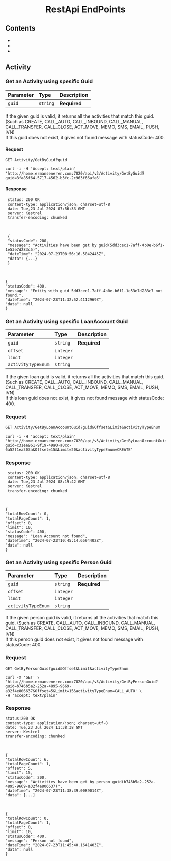 <h1 align="center">RestApi EndPoints</h1>

## Contents 
*
*
*

## Activity

### Get an Activity using spesific Guid

| Parameter | Type | Description |
| :--- | :--- | :--- |
| `guid` | `string` | **Required** |

If the given guid is valid, it returns all the activities that match this guid. (Such as CREATE, CALL_AUTO, CALL_INBOUND, CALL_MANUAL, CALL_TRANSFER, CALL_CLOSE, ACT_MOVE, MEMO, SMS, EMAIL, PUSH, IVN)  
If this guid does not exist, it gives not found message with statusCode: 400.

#### Request

`GET Activity/GetByGuid?guid`


    curl -i -H 'Accept: text/plain' 'http://home.ermanseneren.com:7020/api/v3/Activity/GetByGuid?guid=3fa85f64-5717-4562-b3fc-2c963f66afa6'


#### Response

     status: 200 OK
     content-type: application/json; charset=utf-8 
     date: Tue,23 Jul 2024 07:56:33 GMT 
     server: Kestrel 
     transfer-encoding: chunked 
&nbsp;

     {
     "statusCode": 200,
     "message": "Activities have been get by guid(5dd3cec1-7aff-4b0e-b6f1-1e53e7d283c5)",
     "dateTime": "2024-07-23T08:56:16.5042445Z",
     "data": {...}
     }
&nbsp;

    {
    "statusCode": 400,
    "message": "Entity with guid 5dd3cec1-7aff-4b0e-b6f1-1e53e7d283c7 not found.",
    "dateTime": "2024-07-23T11:32:52.4112969Z",
    "data": null
    }

### Get an Activity using spesific LoanAccount Guid

| Parameter | Type | Description |
| :--- | :--- | :--- |
| `guid` | `string` | **Required** |
| `offset`| `integer`||
| `limit`| `integer`||
| `activityTypeEnum`| `string`||

If the given loan guid is valid, it returns all the activities that match this guid. (Such as CREATE, CALL_AUTO, CALL_INBOUND, CALL_MANUAL, CALL_TRANSFER, CALL_CLOSE, ACT_MOVE, MEMO, SMS, EMAIL, PUSH, IVN)  
If this loan guid does not exist, it gives not found message with statusCode: 400.

### Request

`GET Activity/GetByLoanAccountGuid?guid&Offset&Limit&activityTypeEnum`

    curl -i -H 'accept: text/plain' 'http://home.ermanseneren.com:7020/api/v3/Activity/GetByLoanAccountGuid?guid=c31ee961-9f19-49a0-a0cc-6a52f1ea303a&Offset=15&Limit=20&activityTypeEnum=CREATE'


### Response

     status: 200 OK
     content-type: application/json; charset=utf-8 
     date: Tue,23 Jul 2024 08:19:42 GMT 
     server: Kestrel 
     transfer-encoding: chunked

&nbsp;

    {
    "totalRowCount": 0,
    "totalPageCount": 1,
    "offset": 0,
    "limit": 10,
    "statusCode": 400,
    "message": "Loan Account not found",
    "dateTime": "2024-07-23T10:45:14.6594402Z",
    "data": null
    }

### Get an Activity using spesific Person Guid

| Parameter | Type | Description |
| :--- | :--- | :--- |
| `guid` | `string` | **Required** |
| `offset`| `integer`||
| `limit`| `integer`||
| `activityTypeEnum`| `string`||

If the given person guid is valid, it returns all the activities that match this guid. (Such as CREATE, CALL_AUTO, CALL_INBOUND, CALL_MANUAL, CALL_TRANSFER, CALL_CLOSE, ACT_MOVE, MEMO, SMS, EMAIL, PUSH, IVN)  
If this person guid does not exist, it gives not found message with statusCode: 400.


### Request

`GET GetByPersonGuid?guid&Offset&Limit&activityTypeEnum`

    curl -X 'GET' \
    'http://home.ermanseneren.com:7020/api/v3/Activity/GetByPersonGuid?guid=b746b5a2-252a-4895-9669-a32f4e806637&Offset=5&Limit=15&activityTypeEnum=CALL_AUTO' \
    -H 'accept: text/plain'

### Response

    status:200 OK
    content-type: application/json; charset=utf-8 
    date: Tue,23 Jul 2024 11:38:38 GMT 
    server: Kestrel 
    transfer-encoding: chunked 

&nbsp;

    {
    "totalRowCount": 6,
    "totalPageCount": 1,
    "offset": 5,
    "limit": 15,
    "statusCode": 200,
    "message": "Activities have been get by person guid(b746b5a2-252a-4895-9669-a32f4e806637)",
    "dateTime": "2024-07-23T11:38:39.0089014Z",
    "data": [...]

&nbsp;

    {
    "totalRowCount": 0,
    "totalPageCount": 1,
    "offset": 0,
    "limit": 10,
    "statusCode": 400,
    "message": "Person not found",
    "dateTime": "2024-07-23T11:45:40.1641403Z",
    "data": null
    }


    
